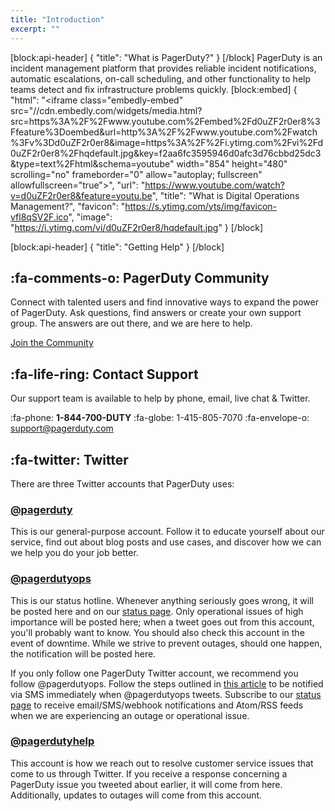 ```yaml
---
title: "Introduction"
excerpt: ""
---
```

[block:api-header]
{
  "title": "What is PagerDuty?"
}
[/block]
PagerDuty is an incident management platform that provides reliable incident notifications, automatic escalations, on-call scheduling, and other functionality to help teams detect and fix infrastructure problems quickly.
[block:embed]
{
  "html": "<iframe class=\"embedly-embed\" src=\"//cdn.embedly.com/widgets/media.html?src=https%3A%2F%2Fwww.youtube.com%2Fembed%2Fd0uZF2r0er8%3Ffeature%3Doembed&url=http%3A%2F%2Fwww.youtube.com%2Fwatch%3Fv%3Dd0uZF2r0er8&image=https%3A%2F%2Fi.ytimg.com%2Fvi%2Fd0uZF2r0er8%2Fhqdefault.jpg&key=f2aa6fc3595946d0afc3d76cbbd25dc3&type=text%2Fhtml&schema=youtube\" width=\"854\" height=\"480\" scrolling=\"no\" frameborder=\"0\" allow=\"autoplay; fullscreen\" allowfullscreen=\"true\"></iframe>",
  "url": "https://www.youtube.com/watch?v=d0uZF2r0er8&feature=youtu.be",
  "title": "What is Digital Operations Management?",
  "favicon": "https://s.ytimg.com/yts/img/favicon-vfl8qSV2F.ico",
  "image": "https://i.ytimg.com/vi/d0uZF2r0er8/hqdefault.jpg"
}
[/block]

[block:api-header]
{
  "title": "Getting Help"
}
[/block]
## :fa-comments-o: PagerDuty Community

Connect with talented users and find innovative ways to expand the power of PagerDuty. Ask questions, find answers or create your own support group. The answers are out there, and we are here to help.

[Join the Community](https://community.pagerduty.com?u=jcurreee&utm_source=web&utm_campaign=kb_intro_article&utm_medium=link)

## :fa-life-ring: Contact Support

Our support team is available to help by phone, email, live chat & Twitter.

:fa-phone: **1-844-700-DUTY**
:fa-globe: 1-415-805-7070
:fa-envelope-o: [support@pagerduty.com](mailto:support@pagerduty.com)

## :fa-twitter: Twitter

There are three Twitter accounts that PagerDuty uses:

### [@pagerduty](https://twitter.com/pagerduty)

This is our general-purpose account. Follow it to educate yourself about our service, find out about blog posts and use cases, and discover how we can we help you do your job better.

### [@pagerdutyops](https://twitter.com/pagerdutyops)

This is our status hotline. Whenever anything seriously goes wrong, it will be posted here and on our [status page](http://status.pagerduty.com/). Only operational issues of high importance will be posted here; when a tweet goes out from this account, you'll probably want to know. You should also check this account in the event of downtime. While we strive to prevent outages, should one happen, the notification will be posted here.

If you only follow one PagerDuty Twitter account, we recommend you follow @pagerdutyops. Follow the steps outlined in [this article](doc:pagerduty-outage-notifications) to be notified via SMS immediately when @pagerdutyops tweets. Subscribe to our [status page](http://status.pagerduty.com/) to receive email/SMS/webhook notifications and Atom/RSS feeds when we are experiencing an outage or operational issue.

### [@pagerdutyhelp](https://twitter.com/pagerdutyhelp)

This account is how we reach out to resolve customer service issues that come to us through Twitter. If you receive a response concerning a PagerDuty issue you tweeted about earlier, it will come from here. Additionally, updates to outages will come from this account.